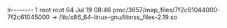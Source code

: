 lr-------- 1 root root 64 Jul 19 08:46 proc/3857/map_files/7f2c61044000-7f2c61045000 -> /lib/x86_64-linux-gnu/libnss_files-2.19.so
